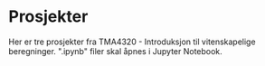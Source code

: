 # Prosjekter
Her er tre prosjekter fra TMA4320 - Introduksjon til vitenskapelige beregninger.
".ipynb" filer skal åpnes i Jupyter Notebook.
